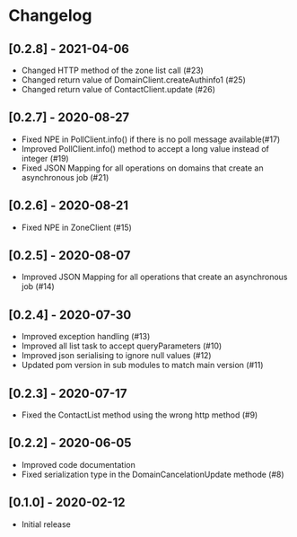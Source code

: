 # Changelog

## [0.2.8] - 2021-04-06

* Changed HTTP method of the zone list call (#23)
* Changed return value of DomainClient.createAuthinfo1 (#25)
* Changed return value of ContactClient.update (#26)

## [0.2.7] - 2020-08-27

* Fixed NPE in PollClient.info() if there is no poll message available(#17)
* Improved PollClient.info() method to accept a long value instead of integer (#19)
* Fixed JSON Mapping for all operations on domains that create an asynchronous job (#21)

## [0.2.6] - 2020-08-21

* Fixed NPE in ZoneClient (#15)

## [0.2.5] - 2020-08-07

* Improved JSON Mapping for all operations that create an asynchronous job (#14)

## [0.2.4] - 2020-07-30

* Improved exception handling (#13)
* Improved all list task to accept queryParameters (#10)
* Improved json serialising to ignore null values (#12)
* Updated pom version in sub modules to match main version (#11)

## [0.2.3] - 2020-07-17

* Fixed the ContactList method using the wrong http method (#9)

## [0.2.2] - 2020-06-05

* Improved code documentation
* Fixed serialization type in the DomainCancelationUpdate methode (#8)

## [0.1.0] - 2020-02-12

* Initial release
